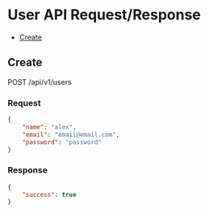 # User API Request/Response

 - [Create](#create)

## Create

POST /api/v1/users

### Request

```json
{
	"name": "alex",
	"email": "email@email.com",
	"password": "password"
}
```

### Response

```json
{
    "success": true
}
```
